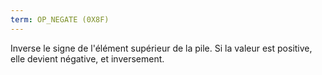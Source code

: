 ```yaml
---
term: OP_NEGATE (0X8F)
---
```


Inverse le signe de l'élément supérieur de la pile. Si la valeur est positive, elle devient négative, et inversement.

